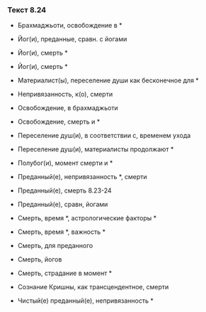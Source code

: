 ### Текст 8.24

- Брахмаджьоти, освобождение в *

- Йог(и), преданные, сравн. с йогами

- Йог(и), смерть *

- Йог(и), смерть *

- Материалист(ы), переселение души как бесконечное для *

- Непривязанность, к(о), смерти

- Освобождение, в брахмаджьоти

- Освобождение, смерть и *

- Переселение душ(и), в соответствии с, временем ухода

- Переселение душ(и), материалисты продолжают *

- Полубог(и), момент смерти и *

- Преданный(е), непривязанность *, смерти

- Преданный(е), смерть 8.23-24

- Преданный(е), сравн, йогами

- Смерть, время *, астрологические факторы *

- Смерть, время *, важность *

- Смерть, для преданного

- Смерть, йогов

- Смерть, страдание в момент *

- Сознание Кришны, как трансцендентное, смерти

- Чистый(е) преданный(е), непривязанность *
	
